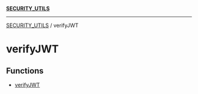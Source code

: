 [**SECURITY_UTILS**](../README.md)

***

[SECURITY_UTILS](../README.md) / verifyJWT

# verifyJWT

## Functions

- [verifyJWT](functions/verifyJWT.md)
